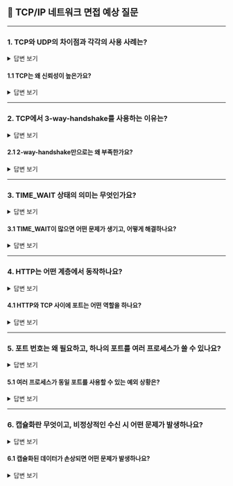 ## 📡 TCP/IP 네트워크 면접 예상 질문

---

### 1. TCP와 UDP의 차이점과 각각의 사용 사례는?

<details>
<summary>답변 보기</summary>

TCP는 연결 지향 프로토콜로, 순서 보장·재전송·흐름 제어 등을 통해 신뢰성을 보장합니다.  
UDP는 비연결형 프로토콜로, 빠른 속도가 필요한 환경에 적합하며, 순서나 수신 여부는 보장하지 않습니다.

**예시**
- TCP: 결제 요청, 파일 다운로드, 로그인
- UDP: 실시간 스트리밍, 화상 회의, 온라인 게임

</details>

#### 1.1 TCP는 왜 신뢰성이 높은가요?

<details>
<summary>답변 보기</summary>

TCP는 다음 메커니즘을 통해 신뢰성을 확보합니다:
- 시퀀스 넘버로 순서 보장
- ACK(응답)으로 수신 확인
- 타임아웃 기반 재전송
- 윈도우 크기 기반 흐름 제어
- 혼잡 제어 (Slow Start, Congestion Avoidance 등)

</details>

---

### 2. TCP에서 3-way-handshake를 사용하는 이유는?

<details>
<summary>답변 보기</summary>

양측이 모두 통신 준비가 완료되었는지 확인하기 위한 과정입니다.  
SYN → SYN+ACK → ACK를 교환하며 연결이 안정적으로 성립됩니다.

</details>

#### 2.1 2-way-handshake만으로는 왜 부족한가요?

<details>
<summary>답변 보기</summary>

클라이언트가 서버의 응답을 실제로 받았는지를 확인할 수 없습니다.  
3번째 ACK를 통해 **서버가 클라이언트의 수신 여부까지 인지**해야 신뢰성이 확보됩니다.

</details>

---

### 3. TIME_WAIT 상태의 의미는 무엇인가요?

<details>
<summary>답변 보기</summary>

마지막 ACK가 손실됐을 경우를 대비해 **재전송을 기다리는 상태**입니다.  
또한 이전 연결의 지연된 패킷이 새 연결에 영향을 주지 않도록 하기 위한 안전 장치입니다.

</details>

#### 3.1 TIME_WAIT이 많으면 어떤 문제가 생기고, 어떻게 해결하나요?

<details>
<summary>답변 보기</summary>

TIME_WAIT이 많아지면 포트가 소진되어 새로운 연결이 어려워질 수 있습니다.  
**해결 방법**
- `SO_REUSEADDR`, `SO_REUSEPORT` 옵션 사용
- 커널 파라미터로 TIME_WAIT 지속 시간 조절 (`tcp_fin_timeout`)
- Keep-Alive로 연결 재사용

</details>

---

### 4. HTTP는 어떤 계층에서 동작하나요?

<details>
<summary>답변 보기</summary>

HTTP는 **애플리케이션 계층**에서 동작하며, **TCP 위에서 작동**합니다.  
TCP 연결을 통해 신뢰성이 보장된 상태에서 요청/응답 메시지를 처리합니다.

</details>

#### 4.1 HTTP와 TCP 사이에 포트는 어떤 역할을 하나요?

<details>
<summary>답변 보기</summary>

포트는 하나의 IP에서 여러 프로세스를 구분하는 역할을 합니다.
- 예) HTTP(80), HTTPS(443), SSH(22)
- Well-known 포트(0~1023), 등록된 포트, 동적 포트로 나뉘며 OS에서 관리합니다.

</details>

---

### 5. 포트 번호는 왜 필요하고, 하나의 포트를 여러 프로세스가 쓸 수 있나요?

<details>
<summary>답변 보기</summary>

포트는 **전송 계층에서 애플리케이션 식별자** 역할을 합니다.  
기본적으로 하나의 포트는 하나의 프로세스만 사용할 수 있습니다.

</details>

#### 5.1 여러 프로세스가 동일 포트를 사용할 수 있는 예외 상황은?

<details>
<summary>답변 보기</summary>

`SO_REUSEPORT` 설정 시, 여러 프로세스가 동일 포트를 공유하며 **로드밸런싱**할 수 있습니다.  
Nginx, Node.js 클러스터 등에서 사용됩니다.

</details>

---

### 6. 캡슐화란 무엇이고, 비정상적인 수신 시 어떤 문제가 발생하나요?

<details>
<summary>답변 보기</summary>

캡슐화란 상위 계층의 데이터를 하위 계층의 페이로드로 포함시키고 헤더를 붙여 전송하는 과정입니다.  
수신 측에서는 역으로 비캡슐화(decapsulation)를 통해 데이터를 복원합니다.

</details>

#### 6.1 캡슐화된 데이터가 손상되면 어떤 문제가 발생하나요?

<details>
<summary>답변 보기</summary>

- 데이터 오류 → TCP 재전송 or 세션 종료
- ICMP 에러 응답 발생 가능
- 무결성 및 서비스 정상 동작에 영향

</details>

